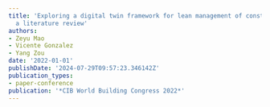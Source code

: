 ```yaml
---
title: 'Exploring a digital twin framework for lean management of constraints in construction:
  a literature review'
authors:
- Zeyu Mao
- Vicente Gonzalez
- Yang Zou
date: '2022-01-01'
publishDate: '2024-07-29T09:57:23.346142Z'
publication_types:
- paper-conference
publication: '*CIB World Building Congress 2022*'
---
```

